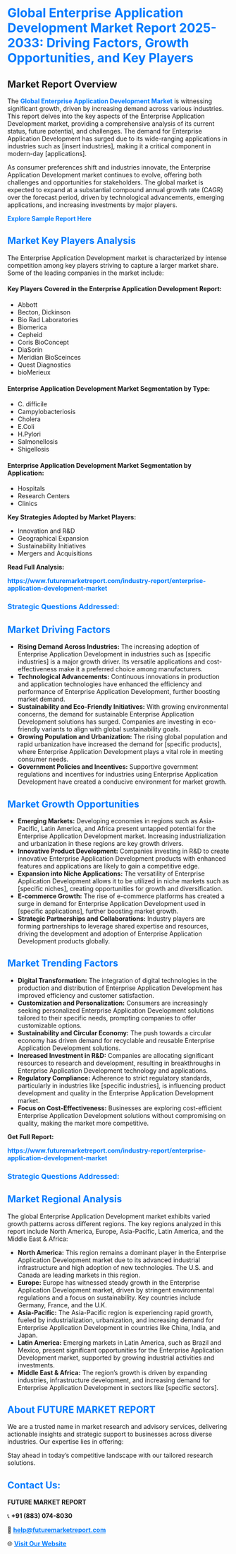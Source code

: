 <h1 style="color: #007BFF;">Global Enterprise Application Development Market Report 2025-2033: Driving Factors, Growth Opportunities, and Key Players</h1>

<section id="overview">
<h2>Market Report Overview</h2>
<p>The <a href="https://www.futuremarketreport.com/industry-report/enterprise-application-development-market" style="color: #007BFF; text-decoration: none;"><strong>Global Enterprise Application Development Market</strong></a> is witnessing significant growth, driven by increasing demand across various industries. This report delves into the key aspects of the Enterprise Application Development market, providing a comprehensive analysis of its current status, future potential, and challenges. The demand for Enterprise Application Development has surged due to its wide-ranging applications in industries such as [insert industries], making it a critical component in modern-day [applications].</p>
<p>As consumer preferences shift and industries innovate, the Enterprise Application Development market continues to evolve, offering both challenges and opportunities for stakeholders. The global market is expected to expand at a substantial compound annual growth rate (CAGR) over the forecast period, driven by technological advancements, emerging applications, and increasing investments by major players.</p>
</section>

<section id="overview">
<p><a href="https://www.futuremarketreport.com/request-sample/reportId=34766" style="color: #007BFF; text-decoration: none;"><strong>Explore Sample Report Here</strong></a></p>
</section>

<section id="key-players">
<h2 style="color: #007BFF;">Market Key Players Analysis</h2>
<p>The Enterprise Application Development market is characterized by intense competition among key players striving to capture a larger market share. Some of the leading companies in the market include:</p>
<h4>Key Players Covered in the Enterprise Application Development Report:</h4>
<ul><li>Abbott</li><li>Becton, Dickinson</li><li>Bio Rad Laboratories</li><li>Biomerica</li><li>Cepheid</li><li>Coris BioConcept</li><li>DiaSorin</li><li>Meridian BioSceinces</li><li>Quest Diagnostics</li><li>bioMerieux</li></ul>
<h4>Enterprise Application Development Market Segmentation by Type:</h4>
<ul><li>C. difficile</li><li>Campylobacteriosis</li><li>Cholera</li><li>E.Coli</li><li>H.Pylori</li><li>Salmonellosis</li><li>Shigellosis</li></ul>

<h4>Enterprise Application Development Market Segmentation by Application:</h4>
<ul><li>Hospitals</li><li>Research Centers</li><li>Clinics</li></ul>
<p><strong>Key Strategies Adopted by Market Players:</strong></p>
<ul>
<li>Innovation and R&D</li>
<li>Geographical Expansion</li>
<li>Sustainability Initiatives</li>
<li>Mergers and Acquisitions</li>
</ul>
</section>

<section>
<p><strong>Read Full Analysis: </strong></p><a href="https://www.futuremarketreport.com/industry-report/enterprise-application-development-market" style="color: #007BFF; text-decoration: none;"><strong>https://www.futuremarketreport.com/industry-report/enterprise-application-development-market</strong></a>
<h3 style="color: #007BFF;">Strategic Questions Addressed:</h3>
</section>

<section id="driving-factors">
<h2 style="color: #007BFF;">Market Driving Factors</h2>
<ul>
<li><strong>Rising Demand Across Industries:</strong> The increasing adoption of Enterprise Application Development in industries such as [specific industries] is a major growth driver. Its versatile applications and cost-effectiveness make it a preferred choice among manufacturers.</li>
<li><strong>Technological Advancements:</strong> Continuous innovations in production and application technologies have enhanced the efficiency and performance of Enterprise Application Development, further boosting market demand.</li>
<li><strong>Sustainability and Eco-Friendly Initiatives:</strong> With growing environmental concerns, the demand for sustainable Enterprise Application Development solutions has surged. Companies are investing in eco-friendly variants to align with global sustainability goals.</li>
<li><strong>Growing Population and Urbanization:</strong> The rising global population and rapid urbanization have increased the demand for [specific products], where Enterprise Application Development plays a vital role in meeting consumer needs.</li>
<li><strong>Government Policies and Incentives:</strong> Supportive government regulations and incentives for industries using Enterprise Application Development have created a conducive environment for market growth.</li>
</ul>
</section>

<section id="growth-opportunities">
<h2 style="color: #007BFF;">Market Growth Opportunities</h2>
<ul>
<li><strong>Emerging Markets:</strong> Developing economies in regions such as Asia-Pacific, Latin America, and Africa present untapped potential for the Enterprise Application Development market. Increasing industrialization and urbanization in these regions are key growth drivers.</li>
<li><strong>Innovative Product Development:</strong> Companies investing in R&D to create innovative Enterprise Application Development products with enhanced features and applications are likely to gain a competitive edge.</li>
<li><strong>Expansion into Niche Applications:</strong> The versatility of Enterprise Application Development allows it to be utilized in niche markets such as [specific niches], creating opportunities for growth and diversification.</li>
<li><strong>E-commerce Growth:</strong> The rise of e-commerce platforms has created a surge in demand for Enterprise Application Development used in [specific applications], further boosting market growth.</li>
<li><strong>Strategic Partnerships and Collaborations:</strong> Industry players are forming partnerships to leverage shared expertise and resources, driving the development and adoption of Enterprise Application Development products globally.</li>
</ul>
</section>

<section id="trending-factors">
<h2 style="color: #007BFF;">Market Trending Factors</h2>
<ul>
<li><strong>Digital Transformation:</strong> The integration of digital technologies in the production and distribution of Enterprise Application Development has improved efficiency and customer satisfaction.</li>
<li><strong>Customization and Personalization:</strong> Consumers are increasingly seeking personalized Enterprise Application Development solutions tailored to their specific needs, prompting companies to offer customizable options.</li>
<li><strong>Sustainability and Circular Economy:</strong> The push towards a circular economy has driven demand for recyclable and reusable Enterprise Application Development solutions.</li>
<li><strong>Increased Investment in R&D:</strong> Companies are allocating significant resources to research and development, resulting in breakthroughs in Enterprise Application Development technology and applications.</li>
<li><strong>Regulatory Compliance:</strong> Adherence to strict regulatory standards, particularly in industries like [specific industries], is influencing product development and quality in the Enterprise Application Development market.</li>
<li><strong>Focus on Cost-Effectiveness:</strong> Businesses are exploring cost-efficient Enterprise Application Development solutions without compromising on quality, making the market more competitive.</li>
</ul>
</section>

<section>
<p><strong>Get Full Report: </strong></p><a href="https://www.futuremarketreport.com/industry-report/enterprise-application-development-market" style="color: #007BFF; text-decoration: none;"><strong>https://www.futuremarketreport.com/industry-report/enterprise-application-development-market</strong></a>
<h3 style="color: #007BFF;">Strategic Questions Addressed:</h3>
</section>


<section id="regional-analysis">
<h2 style="color: #007BFF;">Market Regional Analysis</h2>
<p>The global Enterprise Application Development market exhibits varied growth patterns across different regions. The key regions analyzed in this report include North America, Europe, Asia-Pacific, Latin America, and the Middle East & Africa:</p>
<ul>
<li><strong>North America:</strong> This region remains a dominant player in the Enterprise Application Development market due to its advanced industrial infrastructure and high adoption of new technologies. The U.S. and Canada are leading markets in this region.</li>
<li><strong>Europe:</strong> Europe has witnessed steady growth in the Enterprise Application Development market, driven by stringent environmental regulations and a focus on sustainability. Key countries include Germany, France, and the U.K.</li>
<li><strong>Asia-Pacific:</strong> The Asia-Pacific region is experiencing rapid growth, fueled by industrialization, urbanization, and increasing demand for Enterprise Application Development in countries like China, India, and Japan.</li>
<li><strong>Latin America:</strong> Emerging markets in Latin America, such as Brazil and Mexico, present significant opportunities for the Enterprise Application Development market, supported by growing industrial activities and investments.</li>
<li><strong>Middle East & Africa:</strong> The region’s growth is driven by expanding industries, infrastructure development, and increasing demand for Enterprise Application Development in sectors like [specific sectors].</li>
</ul>
</section>

<footer>
<h2 style="color: #007BFF;">About FUTURE MARKET REPORT</h2>
<p>We are a trusted name in market research and advisory services, delivering actionable insights and strategic support to businesses across diverse industries. Our expertise lies in offering:</p>

<p>Stay ahead in today’s competitive landscape with our tailored research solutions.</p>

<h2 style="color: #007BFF;">Contact Us:</h2>
<p><strong>FUTURE MARKET REPORT</strong></p>
<p>📞 <strong>+91 (883) 074-8030</strong></p>
<p>📧 <strong><a href="mailto:help@futuremarketreport.com" style="color: #007BFF;">help@futuremarketreport.com</a></strong></p>
<p>🌐 <strong><a href="https://www.futuremarketreport.com/" style="color: #007BFF;">Visit Our Website</a></strong></p>
</footer>